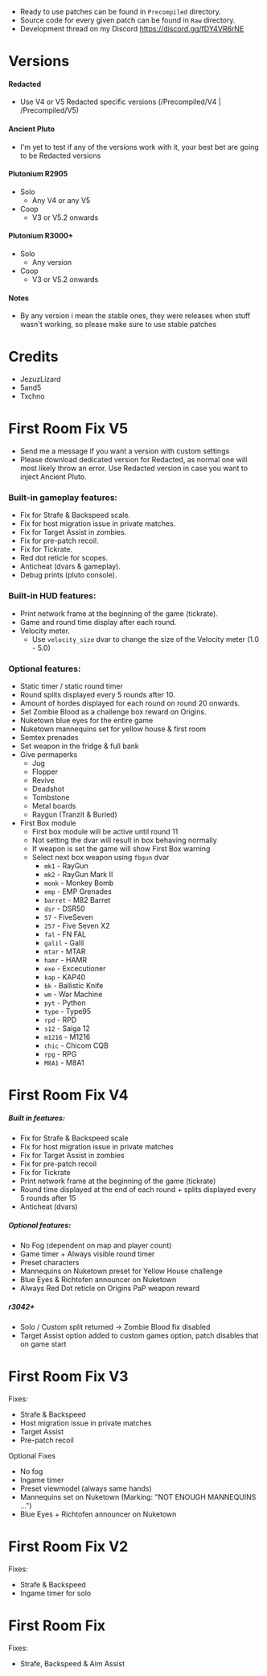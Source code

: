- Ready to use patches can be found in `Precompiled` directory.
- Source code for every given patch can be found in `Raw` directory.
- Development thread on my Discord https://discord.gg/fDY4VR6rNE

# Versions
#### Redacted
- Use V4 or V5 Redacted specific versions (/Precompiled/V4 | /Precompiled/V5)
#### Ancient Pluto
- I'm yet to test if any of the versions work with it, your best bet are going to be Redacted versions
#### Plutonium R2905
- Solo
    * Any V4 or any V5
- Coop
    * V3 or V5.2 onwards
#### Plutonium R3000+
- Solo
    * Any version
- Coop
    * V3 or V5.2 onwards
#### Notes
- By any version i mean the stable ones, they were releases when stuff wasn't working, so please make sure to use stable patches

# Credits
- JezuzLizard
- 5and5
- Txchno

# First Room Fix V5
- Send me a message if you want a version with custom settings
- Please download dedicated version for Redacted, as normal one will most likely throw an error. Use Redacted version in case you want to inject Ancient Pluto.

### Built-in gameplay features:
- Fix for Strafe & Backspeed scale.
- Fix for host migration issue in private matches.
- Fix for Target Assist in zombies.
- Fix for pre-patch recoil.
- Fix for Tickrate.
- Red dot reticle for scopes.
- Anticheat (dvars & gameplay).
- Debug prints (pluto console).

### Built-in HUD features:
- Print network frame at the beginning of the game (tickrate).
- Game and round time display after each round.
- Velocity meter.
    * Use `velocity_size` dvar to change the size of the Velocity meter (1.0 - 5.0)

### Optional features:
- Static timer / static round timer
- Round splits displayed every 5 rounds after 10.
- Amount of hordes displayed for each round on round 20 onwards.
- Set Zombie Blood as a challenge box reward on Origins.
- Nuketown blue eyes for the entire game
- Nuketown mannequins set for yellow house & first room
- Semtex prenades
- Set weapon in the fridge & full bank
- Give permaperks
    - Jug
    - Flopper
    - Revive
    - Deadshot
    - Tombstone
    - Metal boards
    - Raygun (Tranzit & Buried)
- First Box module
    * First box module will be active until round 11
    * Not setting the dvar will result in box behaving normally
    * If weapon is set the game will show First Box warning
    * Select next box weapon using `fbgun` dvar
        + `mk1` - RayGun
        + `mk2` - RayGun Mark II
        + `monk` - Monkey Bomb
        + `emp` - EMP Grenades
        + `barret` - M82 Barret
        + `dsr` - DSR50
        + `57` - FiveSeven
        + `257` - Five Seven X2
        + `fal` - FN FAL
        + `galil` - Galil
        + `mtar` - MTAR
        + `hamr` - HAMR
        + `exe` - Excecutioner
        + `kap` - KAP40
        + `bk` - Ballistic Knife
        + `wm` - War Machine
        + `pyt` - Python
        + `type` - Type95
        + `rpd` - RPD
        + `s12` - Saiga 12
        + `m1216` - M1216
        + `chic` - Chicom CQB
        + `rpg` - RPG
        + `M8A1` - M8A1

# First Room Fix V4

##### Built in features:
- Fix for Strafe & Backspeed scale
- Fix for host migration issue in private matches
- Fix for Target Assist in zombies
- Fix for pre-patch recoil
- Fix for Tickrate
- Print network frame at the beginning of the game (tickrate)
- Round time displayed at the end of each round + splits displayed every 5 rounds after 15
- Anticheat (dvars)

##### Optional features:
- No Fog (dependent on map and player count)
- Game timer + Always visible round timer
- Preset characters
- Mannequins on Nuketown preset for Yellow House challenge
- Blue Eyes & Richtofen announcer on Nuketown
- Always Red Dot reticle on Origins PaP weapon reward
##### r3042+
- Solo / Custom split returned -> Zombie Blood fix disabled
- Target Assist option added to custom games option, patch disables that on game start

# First Room Fix V3
Fixes:
- Strafe & Backspeed
- Host migration issue in private matches
- Target Assist
- Pre-patch recoil

Optional Fixes
- No fog
- Ingame timer
- Preset viewmodel (always same hands)
- Mannequins set on Nuketown (Marking: "NOT ENOUGH MANNEQUINS ...")
- Blue Eyes + Richtofen announcer on Nuketown

# First Room Fix V2
Fixes:
- Strafe & Backspeed
- Ingame timer for solo

# First Room Fix
Fixes:
- Strafe, Backspeed & Aim Assist
